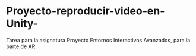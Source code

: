 # Proyecto-reproducir-video-en-Unity-
Tarea para la asignatura Proyecto Entornos Interactivos Avanzados, para la parte de AR.
